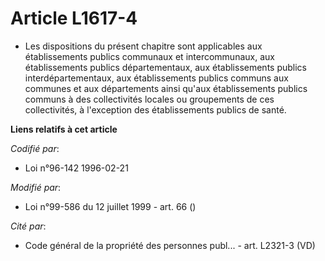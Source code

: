 # Article L1617-4

- Les dispositions du présent chapitre sont applicables aux établissements publics communaux et intercommunaux, aux
établissements publics départementaux, aux établissements publics interdépartementaux, aux établissements publics communs aux
communes et aux départements ainsi qu'aux établissements publics communs à des collectivités locales ou groupements de ces
collectivités, à l'exception des établissements publics de santé.

**Liens relatifs à cet article**

_Codifié par_:

  - Loi n°96-142 1996-02-21

_Modifié par_:

  - Loi n°99-586 du 12 juillet 1999 - art. 66 ()

_Cité par_:

  - Code général de la propriété des personnes publ... - art. L2321-3 (VD)
